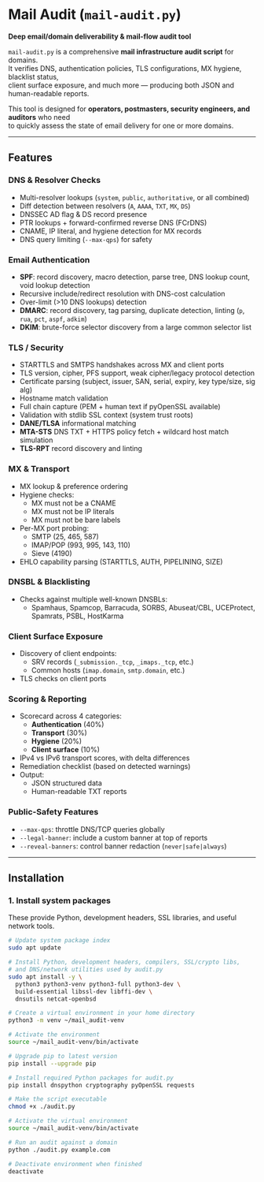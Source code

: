 # Mail Audit (`mail-audit.py`)

**Deep email/domain deliverability & mail-flow audit tool**

`mail-audit.py` is a comprehensive **mail infrastructure audit script** for domains.  
It verifies DNS, authentication policies, TLS configurations, MX hygiene, blacklist status,  
client surface exposure, and much more — producing both JSON and human-readable reports.

This tool is designed for **operators, postmasters, security engineers, and auditors** who need  
to quickly assess the state of email delivery for one or more domains.

---

## Features

### DNS & Resolver Checks
- Multi-resolver lookups (`system`, `public`, `authoritative`, or all combined)
- Diff detection between resolvers (`A`, `AAAA`, `TXT`, `MX`, `DS`)
- DNSSEC AD flag & DS record presence
- PTR lookups + forward-confirmed reverse DNS (FCrDNS)
- CNAME, IP literal, and hygiene detection for MX records
- DNS query limiting (`--max-qps`) for safety

### Email Authentication
- **SPF**: record discovery, macro detection, parse tree, DNS lookup count, void lookup detection
- Recursive include/redirect resolution with DNS-cost calculation
- Over-limit (>10 DNS lookups) detection
- **DMARC**: record discovery, tag parsing, duplicate detection, linting (`p`, `rua`, `pct`, `aspf`, `adkim`)
- **DKIM**: brute-force selector discovery from a large common selector list

### TLS / Security
- STARTTLS and SMTPS handshakes across MX and client ports
- TLS version, cipher, PFS support, weak cipher/legacy protocol detection
- Certificate parsing (subject, issuer, SAN, serial, expiry, key type/size, sig alg)
- Hostname match validation
- Full chain capture (PEM + human text if pyOpenSSL available)
- Validation with stdlib SSL context (system trust roots)
- **DANE/TLSA** informational matching
- **MTA-STS** DNS TXT + HTTPS policy fetch + wildcard host match simulation
- **TLS-RPT** record discovery and linting

### MX & Transport
- MX lookup & preference ordering
- Hygiene checks:
  - MX must not be a CNAME
  - MX must not be IP literals
  - MX must not be bare labels
- Per-MX port probing:
  - SMTP (25, 465, 587)
  - IMAP/POP (993, 995, 143, 110)
  - Sieve (4190)
- EHLO capability parsing (STARTTLS, AUTH, PIPELINING, SIZE)

### DNSBL & Blacklisting
- Checks against multiple well-known DNSBLs:
  - Spamhaus, Spamcop, Barracuda, SORBS, Abuseat/CBL, UCEProtect, Spamrats, PSBL, HostKarma

### Client Surface Exposure
- Discovery of client endpoints:
  - SRV records (`_submission._tcp`, `_imaps._tcp`, etc.)
  - Common hosts (`imap.domain`, `smtp.domain`, etc.)
- TLS checks on client ports

### Scoring & Reporting
- Scorecard across 4 categories:
  - **Authentication** (40%)
  - **Transport** (30%)
  - **Hygiene** (20%)
  - **Client surface** (10%)
- IPv4 vs IPv6 transport scores, with delta differences
- Remediation checklist (based on detected warnings)
- Output:
  - JSON structured data
  - Human-readable TXT reports

### Public-Safety Features
- `--max-qps`: throttle DNS/TCP queries globally
- `--legal-banner`: include a custom banner at top of reports
- `--reveal-banners`: control banner redaction (`never|safe|always`)

---

## Installation

### 1. Install system packages

These provide Python, development headers, SSL libraries, and useful network tools.

```bash
# Update system package index
sudo apt update

# Install Python, development headers, compilers, SSL/crypto libs,
# and DNS/network utilities used by audit.py
sudo apt install -y \
  python3 python3-venv python3-full python3-dev \
  build-essential libssl-dev libffi-dev \
  dnsutils netcat-openbsd

# Create a virtual environment in your home directory
python3 -m venv ~/mail_audit-venv

# Activate the environment
source ~/mail_audit-venv/bin/activate

# Upgrade pip to latest version
pip install --upgrade pip

# Install required Python packages for audit.py
pip install dnspython cryptography pyOpenSSL requests

# Make the script executable
chmod +x ./audit.py

# Activate the virtual environment
source ~/mail_audit-venv/bin/activate

# Run an audit against a domain
python ./audit.py example.com

# Deactivate environment when finished
deactivate
```
